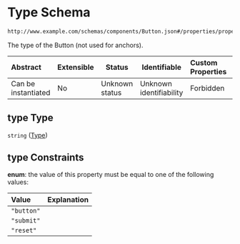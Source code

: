 # Type Schema

```txt
http://www.example.com/schemas/components/Button.json#/properties/properties/properties/type
```

The type of the Button (not used for anchors).


| Abstract            | Extensible | Status         | Identifiable            | Custom Properties | Additional Properties | Access Restrictions | Defined In                                          |
| :------------------ | ---------- | -------------- | ----------------------- | :---------------- | --------------------- | ------------------- | --------------------------------------------------- |
| Can be instantiated | No         | Unknown status | Unknown identifiability | Forbidden         | Allowed               | none                | [Button.json\*](Button.json "open original schema") |

## type Type

`string` ([Type](button-properties-properties-properties-type.md))

## type Constraints

**enum**: the value of this property must be equal to one of the following values:

| Value      | Explanation |
| :--------- | ----------- |
| `"button"` |             |
| `"submit"` |             |
| `"reset"`  |             |
